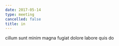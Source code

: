 ```yaml
---
date: 2017-05-14
type: meeting
cancelled: false
title: in
---
```

cillum sunt minim magna fugiat dolore labore quis do
